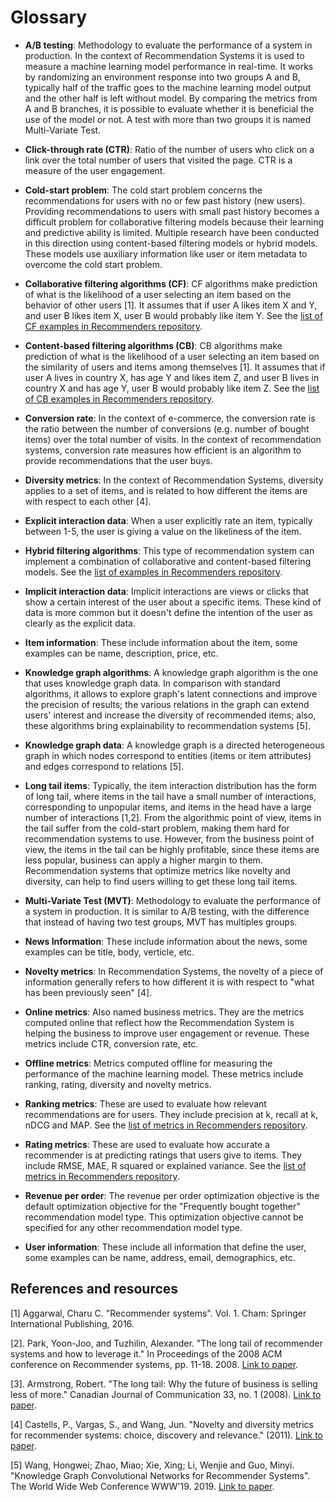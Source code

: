 # Glossary

* **A/B testing**: Methodology to evaluate the performance of a system in production. In the context of Recommendation Systems it is used to measure a machine learning model performance in real-time. It works by randomizing an environment response into two groups A and B, typically half of the traffic goes to the machine learning model output and the other half is left without model. By comparing the metrics from A and B branches, it is possible to evaluate whether it is beneficial the use of the model or not. A test with more than two groups it is named Multi-Variate Test.

* **Click-through rate (CTR)**: Ratio of the number of users who click on a link over the total number of users that visited the page. CTR is a measure of the user engagement.

* **Cold-start problem**: The cold start problem concerns the recommendations for users with no or few past history (new users). Providing recommendations to users with small past history becomes a difficult problem for collaborative filtering models because their learning and predictive ability is limited. Multiple research have been conducted in this direction using content-based filtering models or hybrid models. These models use auxiliary information like user or item metadata to overcome the cold start problem.

* **Collaborative filtering algorithms (CF)**: CF algorithms make prediction of what is the likelihood of a user selecting an item based on the behavior of other users [1]. It assumes that if user A likes item X and Y, and user B likes item X, user B would probably like item Y. See the [list of CF examples in Recommenders repository](../examples/02_model_collaborative_filtering).

* **Content-based filtering algorithms (CB)**: CB algorithms make prediction of what is the likelihood of a user selecting an item based on the similarity of users and items among themselves [1]. It assumes that if user A lives in country X, has age Y and likes item Z, and user B lives in country X and has age Y, user B would probably like item Z. See the [list of CB examples in Recommenders repository](../examples/02_model_content_based_filtering).

* **Conversion rate**: In the context of e-commerce, the conversion rate is the ratio between the number of conversions (e.g. number of bought items) over the total number of visits. In the context of recommendation systems, conversion rate measures how efficient is an algorithm to provide recommendations that the user buys.

* **Diversity metrics**: In the context of Recommendation Systems,  diversity applies to a set of items, and is related to how different the items are with respect to each other [4].

* **Explicit interaction data**: When a user explicitly rate an item, typically between 1-5, the user is giving a value on the likeliness of the item. 

* **Hybrid filtering algorithms**: This type of recommendation system can implement a combination of collaborative and content-based filtering models. See the [list of examples in Recommenders repository](../examples/02_model_hybrid).

* **Implicit interaction data**: Implicit interactions are views or clicks that show a certain interest of the user about a specific items. These kind of data is more common but it doesn't define the intention of the user as clearly as the explicit data.

* **Item information**: These include information about the item, some examples can be name, description, price, etc.

* **Knowledge graph algorithms**: A knowledge graph algorithm is the one that uses knowledge graph data. In comparison with standard algorithms, it allows to explore graph's latent connections and improve the precision of results; the various relations in the graph can extend users' interest and increase the diversity of recommended items; also, these algorithms bring explainability to recommendation systems [5].

* **Knowledge graph data**: A knowledge graph is a directed heterogeneous graph in which nodes correspond to entities (items or item attributes) and edges correspond to relations [5].

* **Long tail items**: Typically, the item interaction distribution has the form of long tail, where items in the tail have a small number of interactions, corresponding to unpopular items, and items in the head have a large number of interactions [1,2]. From the algorithmic point of view, items in the tail suffer from the cold-start problem, making them hard for recommendation systems to use. However, from the business point of view, the items in the tail can be highly profitable, since these items are less popular, business can apply a higher margin to them. Recommendation systems that optimize metrics like novelty and diversity, can help to find users willing to get these long tail items. 

* **Multi-Variate Test (MVT)**: Methodology to evaluate the performance of a system in production. It is similar to A/B testing, with the difference that instead of having two test groups, MVT has multiples groups.

* **News Information**: These include information about the news, some examples can be title, body, verticle, etc.

* **Novelty metrics**: In Recommendation Systems, the novelty of a piece of information generally refers to how different it is with respect to "what has been previously seen" [4].

* **Online metrics**: Also named business metrics. They are the metrics computed online that reflect how the Recommendation System is helping the business to improve user engagement or revenue. These metrics include CTR, conversion rate, etc.

* **Offline metrics**: Metrics computed offline for measuring the performance of the machine learning model. These metrics include ranking, rating, diversity and novelty metrics.

* **Ranking metrics**: These are used to evaluate how relevant recommendations are for users. They include precision at k, recall at k, nDCG and MAP. See the [list of metrics in Recommenders repository](../examples/03_evaluate).

* **Rating metrics**: These are used to evaluate how accurate a recommender is at predicting ratings that users give to items. They include RMSE, MAE, R squared or explained variance. See the [list of metrics in Recommenders repository](../examples/03_evaluate).

* **Revenue per order**: The revenue per order optimization objective is the default optimization objective for the "Frequently bought together" recommendation model type. This optimization objective cannot be specified for any other recommendation model type.

* **User information**: These include all information that define the user, some examples can be name, address, email, demographics, etc. 


## References and resources

[1] Aggarwal, Charu C. "Recommender systems". Vol. 1. Cham: Springer International Publishing, 2016.

[2]. Park, Yoon-Joo, and Tuzhilin, Alexander. "The long tail of recommender systems and how to leverage it." In Proceedings of the 2008 ACM conference on Recommender systems, pp. 11-18. 2008. [Link to paper](http://people.stern.nyu.edu/atuzhili/pdf/Park-Tuzhilin-RecSys08-final.pdf).

[3]. Armstrong, Robert. "The long tail: Why the future of business is selling less of more." Canadian Journal of Communication 33, no. 1 (2008). [Link to paper](https://www.cjc-online.ca/index.php/journal/article/view/1946/3141).

[4] Castells, P., Vargas, S., and Wang, Jun. "Novelty and diversity metrics for recommender systems: choice, discovery and relevance." (2011). [Link to paper](https://repositorio.uam.es/bitstream/handle/10486/666094/novelty_castells_DDR_2011.pdf?sequence=1).

[5] Wang, Hongwei; Zhao, Miao; Xie, Xing; Li, Wenjie and Guo, Minyi. "Knowledge Graph Convolutional Networks for Recommender Systems". The World Wide Web Conference WWW'19. 2019. [Link to paper](https://arxiv.org/abs/1904.12575).
